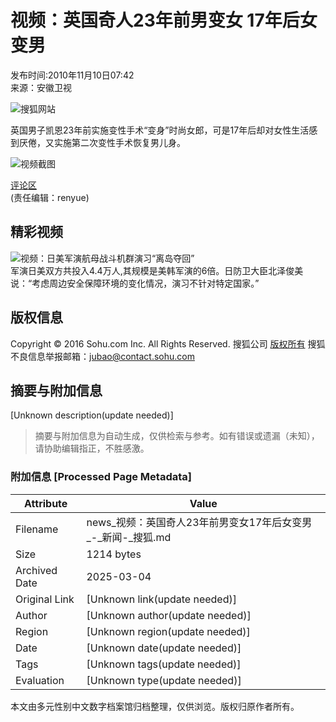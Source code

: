 # 视频：英国奇人23年前男变女 17年后女变男

发布时间:2010年11月10日07:42  
来源：安徽卫视  

![搜狐网站](https://news.sohu.com/images/20061223/sohu_logo.gif)

英国男子凯恩23年前实施变性手术“变身”时尚女郎，可是17年后却对女性生活感到厌倦，又实施第二次变性手术恢复男儿身。

![视频截图](https://photocdn.sohu.com/20101110/73935c05-a004-4465-b23c-9926df53bb0d_101287_175797_S_s.jpg)

[评论区](https://comment2.news.sohu.com/n277508917.html)  
(责任编辑：renyue)  

## 精彩视频
![视频：日美军演航母战斗机群演习“离岛夺回”](https://i0.itc.cn/20101204/82e_c51b809f_366c_4515_859e_378e65280c48_0.jpg)  
军演日美双方共投入4.4万人,其规模是美韩军演的6倍。日防卫大臣北泽俊美说：“考虑周边安全保障环境的变化情况，演习不针对特定国家。”  

## 版权信息
Copyright © 2016 Sohu.com Inc. All Rights Reserved. 搜狐公司 [版权所有](https://corp.sohu.com/s2007/copyright/) 搜狐不良信息举报邮箱：[jubao@contact.sohu.com](mailto:jubao@contact.sohu.com)
<!-- tcd_original_link http://news.sohu.com/20101110/n277508917.shtml -->


## 摘要与附加信息

<!-- tcd_abstract -->
[Unknown description(update needed)]
<!-- tcd_abstract_end -->

> 摘要与附加信息为自动生成，仅供检索与参考。如有错误或遗漏（未知），请协助编辑指正，不胜感激。

### 附加信息 [Processed Page Metadata]

| Attribute       | Value                                  |
|-----------------|----------------------------------------|
| Filename        | news_视频：英国奇人23年前男变女17年后女变男_-_新闻-_搜狐.md                             |
| Size            | 1214 bytes                           |
| Archived Date   | 2025-03-04                             |
| Original Link   | [Unknown link(update needed)]                       |
| Author          | [Unknown author(update needed)]                               |
| Region          | [Unknown region(update needed)]                               |
| Date            | [Unknown date(update needed)]                                 |
| Tags            | [Unknown tags(update needed)]                                 |
| Evaluation            | [Unknown type(update needed)]                                 |
<!-- tcd_table_end -->

本文由多元性别中文数字档案馆归档整理，仅供浏览。版权归原作者所有。
